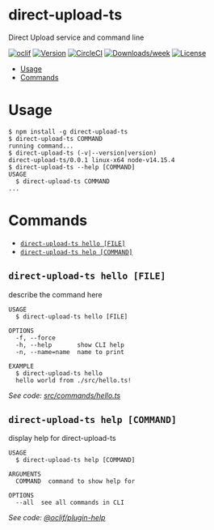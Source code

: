 direct-upload-ts
================

Direct Upload service and command line

[![oclif](https://img.shields.io/badge/cli-oclif-brightgreen.svg)](https://oclif.io)
[![Version](https://img.shields.io/npm/v/direct-upload-ts.svg)](https://npmjs.org/package/direct-upload-ts)
[![CircleCI](https://circleci.com/gh/horizontal-org/direct-upload-ts/tree/master.svg?style=shield)](https://circleci.com/gh/horizontal-org/direct-upload-ts/tree/master)
[![Downloads/week](https://img.shields.io/npm/dw/direct-upload-ts.svg)](https://npmjs.org/package/direct-upload-ts)
[![License](https://img.shields.io/npm/l/direct-upload-ts.svg)](https://github.com/horizontal-org/direct-upload-ts/blob/master/package.json)

<!-- toc -->
* [Usage](#usage)
* [Commands](#commands)
<!-- tocstop -->
# Usage
<!-- usage -->
```sh-session
$ npm install -g direct-upload-ts
$ direct-upload-ts COMMAND
running command...
$ direct-upload-ts (-v|--version|version)
direct-upload-ts/0.0.1 linux-x64 node-v14.15.4
$ direct-upload-ts --help [COMMAND]
USAGE
  $ direct-upload-ts COMMAND
...
```
<!-- usagestop -->
# Commands
<!-- commands -->
* [`direct-upload-ts hello [FILE]`](#direct-upload-ts-hello-file)
* [`direct-upload-ts help [COMMAND]`](#direct-upload-ts-help-command)

## `direct-upload-ts hello [FILE]`

describe the command here

```
USAGE
  $ direct-upload-ts hello [FILE]

OPTIONS
  -f, --force
  -h, --help       show CLI help
  -n, --name=name  name to print

EXAMPLE
  $ direct-upload-ts hello
  hello world from ./src/hello.ts!
```

_See code: [src/commands/hello.ts](https://github.com/horizontal-org/direct-upload-ts/blob/v0.0.1/src/commands/hello.ts)_

## `direct-upload-ts help [COMMAND]`

display help for direct-upload-ts

```
USAGE
  $ direct-upload-ts help [COMMAND]

ARGUMENTS
  COMMAND  command to show help for

OPTIONS
  --all  see all commands in CLI
```

_See code: [@oclif/plugin-help](https://github.com/oclif/plugin-help/blob/v3.2.1/src/commands/help.ts)_
<!-- commandsstop -->

